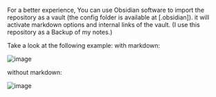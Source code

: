 For a better experience, You can use Obsidian software to import the repository as a vault (the config folder is available at [.obsidian]).
it will activate markdown options and internal links of the vault. (I use this repository as a Backup of my notes.)

Take a look at the following example:
with markdown:

![image](https://github.com/AfshinShekaari/ObsNotes/assets/96336315/fea928d5-47d6-4734-9b19-e6e2f7ff73e2)




without markdown:

![image](https://github.com/AfshinShekaari/ObsNotes/assets/96336315/ae91b0b4-454a-4726-bbb7-662d19cf64b4)


